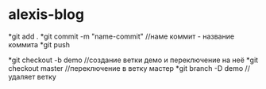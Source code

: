 # alexis-blog
*git add .
*git commit -m "name-commit" //наме коммит - название коммита
*git push


*git checkout -b demo //создание ветки демо и переключение на неё
*git checkout master //переключение в ветку мастер
*git branch -D demo //удаляет ветку
